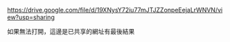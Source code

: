 https://drive.google.com/file/d/19XNysY72iu77mJTJZZonpeEejaLrWNVN/view?usp=sharing

如果無法打開，這邊是已共享的網址有最後結果
